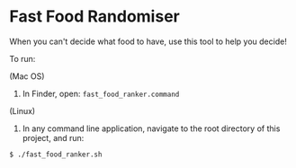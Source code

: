 # Fast Food Randomiser

When you can't decide what food to have, use this tool to help you decide!

To run:

(Mac OS)

1. In Finder, open: `fast_food_ranker.command`

(Linux)

1. In any command line application, navigate to the root directory of this project, and run:

```bash
$ ./fast_food_ranker.sh
```
